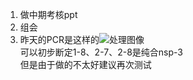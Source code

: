 1. 做中期考核ppt
2. 组会
3. 昨天的PCR是这样的![处理图像](../photo/20231208/admin%202023-12-07%2000h40m27s(GelRed)-result.jpg)  
可以初步断定1-8、2-7、2-8是纯合nsp-3  
但是由于做的不太好建议再次测试
